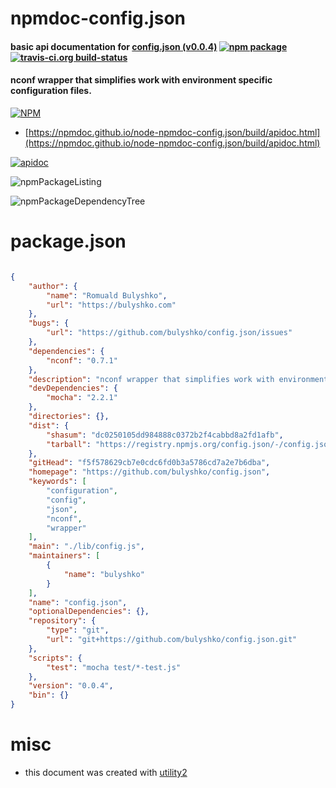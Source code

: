 # npmdoc-config.json

#### basic api documentation for  [config.json (v0.0.4)](https://github.com/bulyshko/config.json)  [![npm package](https://img.shields.io/npm/v/npmdoc-config.json.svg?style=flat-square)](https://www.npmjs.org/package/npmdoc-config.json) [![travis-ci.org build-status](https://api.travis-ci.org/npmdoc/node-npmdoc-config.json.svg)](https://travis-ci.org/npmdoc/node-npmdoc-config.json)

#### nconf wrapper that simplifies work with environment specific configuration files.

[![NPM](https://nodei.co/npm/config.json.png?downloads=true&downloadRank=true&stars=true)](https://www.npmjs.com/package/config.json)

- [https://npmdoc.github.io/node-npmdoc-config.json/build/apidoc.html](https://npmdoc.github.io/node-npmdoc-config.json/build/apidoc.html)

[![apidoc](https://npmdoc.github.io/node-npmdoc-config.json/build/screenCapture.buildCi.browser.%252Ftmp%252Fbuild%252Fapidoc.html.png)](https://npmdoc.github.io/node-npmdoc-config.json/build/apidoc.html)

![npmPackageListing](https://npmdoc.github.io/node-npmdoc-config.json/build/screenCapture.npmPackageListing.svg)

![npmPackageDependencyTree](https://npmdoc.github.io/node-npmdoc-config.json/build/screenCapture.npmPackageDependencyTree.svg)



# package.json

```json

{
    "author": {
        "name": "Romuald Bulyshko",
        "url": "https://bulyshko.com"
    },
    "bugs": {
        "url": "https://github.com/bulyshko/config.json/issues"
    },
    "dependencies": {
        "nconf": "0.7.1"
    },
    "description": "nconf wrapper that simplifies work with environment specific configuration files.",
    "devDependencies": {
        "mocha": "2.2.1"
    },
    "directories": {},
    "dist": {
        "shasum": "dc0250105dd984888c0372b2f4cabbd8a2fd1afb",
        "tarball": "https://registry.npmjs.org/config.json/-/config.json-0.0.4.tgz"
    },
    "gitHead": "f5f578629cb7e0cdc6fd0b3a5786cd7a2e7b6dba",
    "homepage": "https://github.com/bulyshko/config.json",
    "keywords": [
        "configuration",
        "config",
        "json",
        "nconf",
        "wrapper"
    ],
    "main": "./lib/config.js",
    "maintainers": [
        {
            "name": "bulyshko"
        }
    ],
    "name": "config.json",
    "optionalDependencies": {},
    "repository": {
        "type": "git",
        "url": "git+https://github.com/bulyshko/config.json.git"
    },
    "scripts": {
        "test": "mocha test/*-test.js"
    },
    "version": "0.0.4",
    "bin": {}
}
```



# misc
- this document was created with [utility2](https://github.com/kaizhu256/node-utility2)
